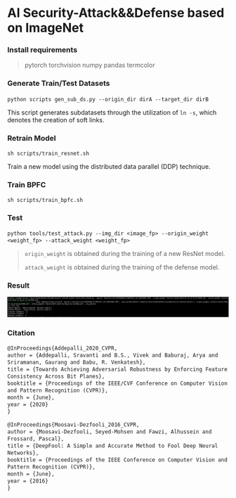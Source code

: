 # AI Security-Attack&&Defense based on ImageNet

### Install requirements

> pytorch torchvision numpy pandas termcolor

### Generate Train/Test Datasets

`python scripts gen_sub_ds.py --origin_dir dirA --target_dir dirB`

This script generates subdatasets through the utilization of `ln -s`, which denotes the creation of soft links.

### Retrain Model

```shell
sh scripts/train_resnet.sh
```

Train a new model using the distributed data parallel (DDP) technique.

### Train BPFC

```shell
sh scripts/train_bpfc.sh
```

### Test

```shell
python tools/test_attack.py --img_dir <image_fp> --origin_weight <weight_fp> --attack_weight <weight_fp>
```

> `origin_weight` is obtained during the training of a new ResNet model.
>
> `attack_weight` is obtained during the training of the defense model.

### Result

![result](figures/result.png)

### Citation

```
@InProceedings{Addepalli_2020_CVPR,
author = {Addepalli, Sravanti and B.S., Vivek and Baburaj, Arya and Sriramanan, Gaurang and Babu, R. Venkatesh},
title = {Towards Achieving Adversarial Robustness by Enforcing Feature Consistency Across Bit Planes},
booktitle = {Proceedings of the IEEE/CVF Conference on Computer Vision and Pattern Recognition (CVPR)},
month = {June},
year = {2020}
}
```

```text
@InProceedings{Moosavi-Dezfooli_2016_CVPR,
author = {Moosavi-Dezfooli, Seyed-Mohsen and Fawzi, Alhussein and Frossard, Pascal},
title = {DeepFool: A Simple and Accurate Method to Fool Deep Neural Networks},
booktitle = {Proceedings of the IEEE Conference on Computer Vision and Pattern Recognition (CVPR)},
month = {June},
year = {2016}
}
```